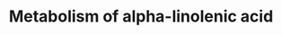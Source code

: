 ---
annotations:
- id: PW:0000485
  parent: classic metabolic pathway
  type: Pathway Ontology
  value: eicosanoid metabolic pathway
- id: PW:0000523
  parent: classic metabolic pathway
  type: Pathway Ontology
  value: linoleic acid metabolic pathway
- id: PW:0001158
  parent: classic metabolic pathway
  type: Pathway Ontology
  value: alpha-linolenic acid metabolic pathway
authors:
- Chris
- Egonw
- DeSl
- AlexanderPico
- Khanspers
- MaintBot
- Finterly
citedin:
- link: 10.1016/j.plipres.2024.101276
  title: 'Oxylipin profiling for clinical research: Current status and future perspectives
    (2024)'
description: Metabolism of alpha-linolenic acid and linoleic acid to their respective
  acids. Both of these processes are catalyzed primarily by FADS1 and FADS2. The conversion
  of arachidonic acid to prostanoids is catalysed by prostaglandin G/H synthase 2
  and the conversion of arachidonic acid to lipoxins is catalysed by different types
  of lipoxygenases.
last-edited: 2021-06-23
ndex: 3215f249-8b6c-11eb-9e72-0ac135e8bacf
organisms:
- Homo sapiens
redirect_from:
- /index.php/Pathway:WP4586
- /instance/WP4586
- /instance/WP4586_r119267
revision: r119267
schema-jsonld:
- '@context': https://schema.org/
  '@id': https://wikipathways.github.io/pathways/WP4586.html
  '@type': Dataset
  creator:
    '@type': Organization
    name: WikiPathways
  description: Metabolism of alpha-linolenic acid and linoleic acid to their respective
    acids. Both of these processes are catalyzed primarily by FADS1 and FADS2. The
    conversion of arachidonic acid to prostanoids is catalysed by prostaglandin G/H
    synthase 2 and the conversion of arachidonic acid to lipoxins is catalysed by
    different types of lipoxygenases.
  keywords:
  - 12-HEPE
  - 12-HETE
  - 12-HPEPE
  - 12-HPETE
  - 12-lipoxygenase
  - 15-HEPE
  - 15-HETE
  - 15-lipoxygenase
  - 5-HETE
  - 5-HPETE
  - 5-lipoxygenase
  - Arachidonic acid
  - Arachidonic acid 5-hydroperoxide
  - Dihomo-gamma-linolenic acid
  - FADS1
  - FADS2
  - LTA4
  - LXA4
  - LXB4
  - Linoleic acid
  - PGG2
  - PGH2
  - Prostaglandin G/H synthase 2
  - alpha-Linolenic acid
  - docosahexaenoic acids
  - eicosapentaenoic acid
  - gamma-Linolenic acid
  license: CC0
  name: Metabolism of alpha-linolenic acid
seo: CreativeWork
title: Metabolism of alpha-linolenic acid
wpid: WP4586
---